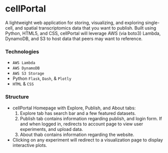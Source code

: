 # cellPortal
A lightweight web application for storing, visualizing, and exploring single-cell, and
spatial transcriptomics data that you want to publish. Built using Python, HTML5, and CSS, cellPortal
will leverage AWS (via boto3) Lambda, DynamoDB, and S3 to host data that peers may want
to reference.

### Technologies
- `AWS Lambda`
- `AWS DynamoDB`
- `AWS S3 Storage`
- Python `Flask`, `Dash`, & `Plotly`
- `HTML` & `CSS`

### Structure
- cellPortal Homepage with Explore, Publish, and About tabs:
    1. Explore tab has search bar and a few featured datasets.
    2. Publish tab contains information regarding publish, and login form.
    If and when logged in, redirects to account page to view user experiments,
    and upload data.
    3. About thab contains information regarding the website.
- Clicking on any experiment will redirect to a visualization page to display interactive plots.
